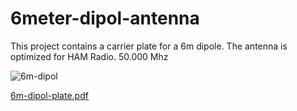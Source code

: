 # 6meter-dipol-antenna

This project contains a carrier plate for a 6m dipole. The antenna is optimized for HAM Radio. 50.000 Mhz

![6m-dipol](https://user-images.githubusercontent.com/54554765/148047791-90de6147-af07-44e6-9d88-a5359dfec609.jpg)

[6m-dipol-plate.pdf](https://github.com/BoscoLAB/6meter-dipol-antenna/files/7828081/6m-dipol-plate.pdf)

